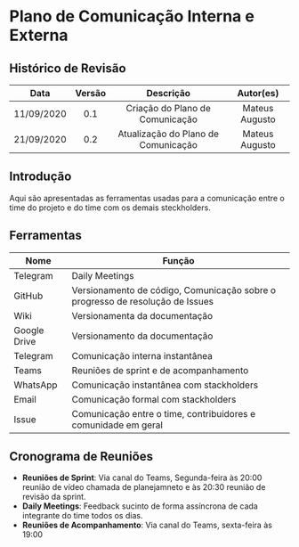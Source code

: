 #	Plano de Comunicação Interna e Externa

## Histórico de Revisão

|   Data   |  Versão  |        Descrição       |          Autor(es)          |
|:--------:|:--------:|:----------------------:|:---------------------------:|
|11/09/2020|   0.1    | Criação do Plano de Comunicação        |   Mateus Augusto  |
|21/09/2020|   0.2    | Atualização do Plano de Comunicação        |   Mateus Augusto  |

## Introdução

Aqui são apresentadas as ferramentas usadas para a comunicação entre o time do projeto e do time com os demais steckholders. 

## Ferramentas

Nome | Função 
--|--
Telegram | Daily Meetings
GitHub | Versionamento de código, Comunicação sobre o progresso de resolução de Issues
Wiki | Versionamenta da documentação
Google Drive | Versionamento da documentação
Telegram | Comunicação interna instantânea
Teams | Reuniões de sprint e de acompanhamento
WhatsApp | Comunicação instantânea com stackholders
Email | Comunicação formal com stackholders
Issue | Comunicação entre o time, contribuidores e comunidade em geral

## Cronograma de Reuniões

- **Reuniões de Sprint**: Via canal do Teams, Segunda-feira às 20:00 reunião de vídeo chamada de planejamneto e às 20:30 reunião de revisão da sprint.
- **Daily Meetings**: Feedback sucinto de forma assíncrona de cada integrante do time todos os dias.
- **Reuniões de Acompanhamento**: Via canal do Teams, sexta-feira às 19:00 





